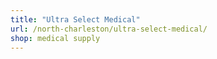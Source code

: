 ```yaml
---
title: "Ultra Select Medical"
url: /north-charleston/ultra-select-medical/
shop: medical supply
---
```

